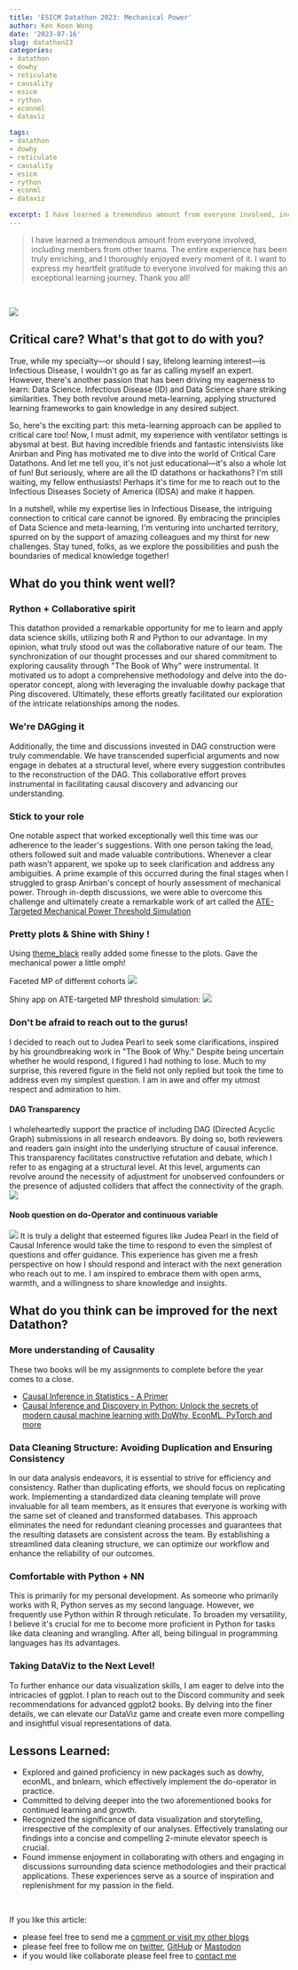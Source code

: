 ```yaml
---
title: 'ESICM Datathon 2023: Mechanical Power'
author: Ken Koon Wong
date: '2023-07-16'
slug: datathon23
categories: 
- datathon
- dowhy
- reticulate
- causality
- esicm
- rython
- econnml
- dataviz

tags: 
- datathon
- dowhy
- reticulate
- causality
- esicm
- rython
- econml
- dataviz

excerpt: I have learned a tremendous amount from everyone involved, including members from other teams. The entire experience has been truly enriching, and I thoroughly enjoyed every moment of it. I want to express my heartfelt gratitude to everyone involved for making this an exceptional learning journey. Thank you all!
---
```


>  I have learned a tremendous amount from everyone involved, including members from other teams. The entire experience has been truly enriching, and I thoroughly enjoyed every moment of it. I want to express my heartfelt gratitude to everyone involved for making this an exceptional learning journey. Thank you all!

<br>

[![](tweet.png)](https://twitter.com/anirbanb_007/status/1669867988323823616)

## Critical care? What's that got to do with you?
True, while my specialty—or should I say, lifelong learning interest—is Infectious Disease, I wouldn't go as far as calling myself an expert. However, there's another passion that has been driving my eagerness to learn: Data Science. Infectious Disease (ID) and Data Science share striking similarities. They both revolve around meta-learning, applying structured learning frameworks to gain knowledge in any desired subject.

So, here's the exciting part: this meta-learning approach can be applied to critical care too! Now, I must admit, my experience with ventilator settings is abysmal at best. But having incredible friends and fantastic intensivists like Anirban and Ping has motivated me to dive into the world of Critical Care Datathons. And let me tell you, it's not just educational—it's also a whole lot of fun! But seriously, where are all the ID datathons or hackathons? I'm still waiting, my fellow enthusiasts! Perhaps it's time for me to reach out to the Infectious Diseases Society of America (IDSA) and make it happen.

In a nutshell, while my expertise lies in Infectious Disease, the intriguing connection to critical care cannot be ignored. By embracing the principles of Data Science and meta-learning, I'm venturing into uncharted territory, spurred on by the support of amazing colleagues and my thirst for new challenges. Stay tuned, folks, as we explore the possibilities and push the boundaries of medical knowledge together!

## What do you think went well? 
### Rython + Collaborative spirit
This datathon provided a remarkable opportunity for me to learn and apply data science skills, utilizing both R and Python to our advantage. In my opinion, what truly stood out was the collaborative nature of our team. The synchronization of our thought processes and our shared commitment to exploring causality through "The Book of Why" were instrumental. It motivated us to adopt a comprehensive methodology and delve into the do-operator concept, along with leveraging the invaluable dowhy package that Ping discovered. Ultimately, these efforts greatly facilitated our exploration of the intricate relationships among the nodes.

### We're DAGging it
Additionally, the time and discussions invested in DAG construction were truly commendable. We have transcended superficial arguments and now engage in debates at a structural level, where every suggestion contributes to the reconstruction of the DAG. This collaborative effort proves instrumental in facilitating causal discovery and advancing our understanding.

### Stick to your role
One notable aspect that worked exceptionally well this time was our adherence to the leader's suggestions. With one person taking the lead, others followed suit and made valuable contributions. Whenever a clear path wasn't apparent, we spoke up to seek clarification and address any ambiguities. A prime example of this occurred during the final stages when I struggled to grasp Anirban's concept of hourly assessment of mechanical power. Through in-depth discussions, we were able to overcome this challenge and ultimately create a remarkable work of art called the [ATE-Targeted Mechanical Power Threshold Simulation](https://kenkoonwong.shinyapps.io/team4_vanguard_mp_sim/)

### Pretty plots & Shine with Shiny !
Using [theme_black](https://gist.github.com/jslefche/eff85ef06b4705e6efbc) really added some finesse to the plots. Gave the mechanical power a little omph! 

Faceted MP of different cohorts
![](ate_facet.png)

Shiny app on ATE-targeted MP threshold simulation:
[![](ate.png)](https://kenkoonwong.shinyapps.io/team4_vanguard_mp_sim/)

### Don't be afraid to reach out to the gurus! 
I decided to reach out to Judea Pearl to seek some clarifications, inspired by his groundbreaking work in "The Book of Why." Despite being uncertain whether he would respond, I figured I had nothing to lose. Much to my surprise, this revered figure in the field not only replied but took the time to address even my simplest question. I am in awe and offer my utmost respect and admiration to him.

#### DAG Transparency
I wholeheartedly support the practice of including DAG (Directed Acyclic Graph) submissions in all research endeavors. By doing so, both reviewers and readers gain insight into the underlying structure of causal inference. This transparency facilitates constructive refutation and debate, which I refer to as engaging at a structural level. At this level, arguments can revolve around the necessity of adjustment for unobserved confounders or the presence of adjusted colliders that affect the connectivity of the graph.
![](judea_tweet.png)

#### Noob question on do-Operator and continuous variable
![](judea_tweet2.png)
It is truly a delight that esteemed figures like Judea Pearl in the field of Causal Inference would take the time to respond to even the simplest of questions and offer guidance. This experience has given me a fresh perspective on how I should respond and interact with the next generation who reach out to me. I am inspired to embrace them with open arms, warmth, and a willingness to share knowledge and insights.


## What do you think can be improved for the next Datathon?
### More understanding of Causality
These two books will be my assignments to complete before the year comes to a close.
- [Causal Inference in Statistics - A Primer](https://www.amazon.com/Causal-Inference-Statistics-Judea-Pearl/dp/1119186846/ref=sr_1_1?keywords=causal+inference+in+statistics+a+primer&qid=1689519922&sprefix=causal+inference+%2Caps%2C96&sr=8-1)
- [Causal Inference and Discovery in Python: Unlock the secrets of modern causal machine learning with DoWhy, EconML, PyTorch and more](https://www.amazon.com/Causal-Inference-Discovery-Python-learning/dp/1804612987/ref=sr_1_1?keywords=causal+inference+and+discovery+in+python&qid=1689519968&sprefix=causal+inference+and+disc%2Caps%2C101&sr=8-1)

### Data Cleaning Structure: Avoiding Duplication and Ensuring Consistency
In our data analysis endeavors, it is essential to strive for efficiency and consistency. Rather than duplicating efforts, we should focus on replicating work. Implementing a standardized data cleaning template will prove invaluable for all team members, as it ensures that everyone is working with the same set of cleaned and transformed databases. This approach eliminates the need for redundant cleaning processes and guarantees that the resulting datasets are consistent across the team. By establishing a streamlined data cleaning structure, we can optimize our workflow and enhance the reliability of our outcomes.

### Comfortable with Python + NN
This is primarily for my personal development. As someone who primarily works with R, Python serves as my second language. However, we frequently use Python within R through reticulate. To broaden my versatility, I believe it's crucial for me to become more proficient in Python for tasks like data cleaning and wrangling. After all, being bilingual in programming languages has its advantages.

### Taking DataViz to the Next Level!
To further enhance our data visualization skills, I am eager to delve into the intricacies of ggplot. I plan to reach out to the Discord community and seek recommendations for advanced ggplot2 books. By delving into the finer details, we can elevate our DataViz game and create even more compelling and insightful visual representations of data.

## Lessons Learned:
- Explored and gained proficiency in new packages such as dowhy, econML, and bnlearn, which effectively implement the do-operator in practice.
- Committed to delving deeper into the two aforementioned books for continued learning and growth.
- Recognized the significance of data visualization and storytelling, irrespective of the complexity of our analyses. Effectively translating our findings into a concise and compelling 2-minute elevator speech is crucial.
- Found immense enjoyment in collaborating with others and engaging in discussions surrounding data science methodologies and their practical applications. These experiences serve as a source of inspiration and replenishment for my passion in the field.


<br>

If you like this article:
  - please feel free to send me a [comment or visit my other blogs](https://www.kenkoonwong.com/blog/)
- please feel free to follow me on [twitter](https://twitter.com/kenkoonwong/), [GitHub](https://github.com/kenkoonwong/) or [Mastodon](https://med-mastodon.com/@kenkoonwong)
- if you would like collaborate please feel free to [contact me](https://www.kenkoonwong.com/contact/)

